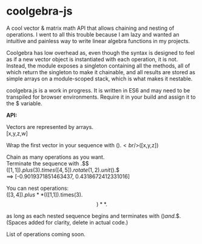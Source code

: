 # coolgebra-js

A cool vector & matrix math API that allows chaining and nesting of operations.
I went to all this trouble because I am lazy and wanted an intuitive and painless way to write linear algebra functions in my projects.

Coolgebra has low overhead as, even though the syntax is designed to feel as if a new vector object is instantiated with each operation, it is not. Instead, the module exposes a singleton containing all the methods, all of which return the singleton to make it chainable, and all results are stored as simple arrays on a module-scoped stack, which is what makes it nestable.

coolgebra.js is a work in progress. It is written in ES6 and may need to be transpiled for browser environments.
Require it in your build and assign it to the $ variable.

**API:**

Vectors are represented by arrays.
<br/>[x,y,z,w]
  
Wrap the first vector in your sequence with $().
<br/>$([x,y,z])

Chain as many operations as you want.
<br/>Terminate the sequence with .$$
<br/>$([1,1]).plus(3).times([4,5]).rotate(1,2).unit().$$
<br/>==> [-0.9019371851463437, 0.4318672412331016]

You can nest operations:
<br/>$([3,4]).plus  **($([1,1]).times(3).$$)**  .$$

as long as each nested sequence begins and terminates with $() and .$$.
(Spaces added for clarity, delete in actual code.)

List of operations coming soon.
